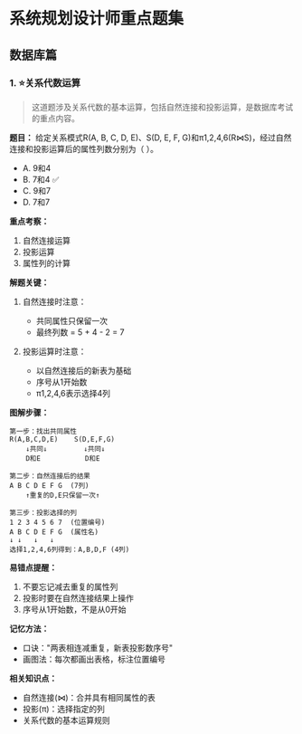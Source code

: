 # 系统规划设计师重点题集

## 数据库篇

### 1. ⭐️关系代数运算
> 这道题涉及关系代数的基本运算，包括自然连接和投影运算，是数据库考试的重点内容。

**题目：** 给定关系模式R(A, B, C, D, E)、S(D, E, F, G)和π1,2,4,6(R⋈S)，经过自然连接和投影运算后的属性列数分别为（ ）。
- A. 9和4
- B. 7和4 ✅
- C. 9和7
- D. 7和7

**重点考察：**
1. 自然连接运算
2. 投影运算
3. 属性列的计算

**解题关键：**
1. 自然连接时注意：
   - 共同属性只保留一次
   - 最终列数 = 5 + 4 - 2 = 7

2. 投影运算时注意：
   - 以自然连接后的新表为基础
   - 序号从1开始数
   - π1,2,4,6表示选择4列

**图解步骤：**
```
第一步：找出共同属性
R(A,B,C,D,E)    S(D,E,F,G)
    ↓共同↓         ↓共同↓
    D和E           D和E

第二步：自然连接后的结果
A B C D E F G  (7列)
    ↑重复的D,E只保留一次↑

第三步：投影选择的列
1 2 3 4 5 6 7  (位置编号)
A B C D E F G  (属性名)
↓ ↓   ↓   ↓
选择1,2,4,6列得到：A,B,D,F (4列)
```

**易错点提醒：**
1. 不要忘记减去重复的属性列
2. 投影时要在自然连接结果上操作
3. 序号从1开始数，不是从0开始

**记忆方法：**
- 口诀："两表相连减重复，新表投影数序号"
- 画图法：每次都画出表格，标注位置编号

**相关知识点：**
- 自然连接(⋈)：合并具有相同属性的表
- 投影(π)：选择指定的列
- 关系代数的基本运算规则 